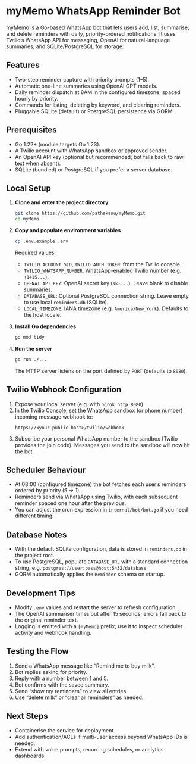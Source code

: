 # myMemo WhatsApp Reminder Bot

myMemo is a Go-based WhatsApp bot that lets users add, list, summarise, and delete reminders with daily, priority-ordered notifications. It uses Twilio’s WhatsApp API for messaging, OpenAI for natural-language summaries, and SQLite/PostgreSQL for storage.

## Features
- Two-step reminder capture with priority prompts (1–5).
- Automatic one-line summaries using OpenAI GPT models.
- Daily reminder dispatch at 8AM in the configured timezone, spaced hourly by priority.
- Commands for listing, deleting by keyword, and clearing reminders.
- Pluggable SQLite (default) or PostgreSQL persistence via GORM.

## Prerequisites
- Go 1.22+ (module targets Go 1.23).
- A Twilio account with WhatsApp sandbox or approved sender.
- An OpenAI API key (optional but recommended; bot falls back to raw text when absent).
- SQLite (bundled) or PostgreSQL if you prefer a server database.

## Local Setup
1. **Clone and enter the project directory**
   ```bash
   git clone https://github.com/pathakanu/myMemo.git
   cd myMemo
   ```

2. **Copy and populate environment variables**
   ```bash
   cp .env.example .env
   ```
   Required values:
   - `TWILIO_ACCOUNT_SID`, `TWILIO_AUTH_TOKEN`: from the Twilio console.
   - `TWILIO_WHATSAPP_NUMBER`: WhatsApp-enabled Twilio number (e.g. `+1415...`).
   - `OPENAI_API_KEY`: OpenAI secret key (`sk-...`). Leave blank to disable summaries.
   - `DATABASE_URL`: Optional PostgreSQL connection string. Leave empty to use local `reminders.db` (SQLite).
   - `LOCAL_TIMEZONE`: IANA timezone (e.g. `America/New_York`). Defaults to the host locale.

3. **Install Go dependencies**
   ```bash
   go mod tidy
   ```

4. **Run the server**
   ```bash
   go run ./...
   ```
   The HTTP server listens on the port defined by `PORT` (defaults to `8080`).

## Twilio Webhook Configuration
1. Expose your local server (e.g. with `ngrok http 8080`).
2. In the Twilio Console, set the WhatsApp sandbox (or phone number) incoming message webhook to:
   ```
   https://<your-public-host>/twilio/webhook
   ```
3. Subscribe your personal WhatsApp number to the sandbox (Twilio provides the join code). Messages you send to the sandbox will now hit the bot.

## Scheduler Behaviour
- At 08:00 (configured timezone) the bot fetches each user’s reminders ordered by priority (5 → 1).
- Reminders send via WhatsApp using Twilio, with each subsequent reminder spaced one hour after the previous.
- You can adjust the cron expression in `internal/bot/bot.go` if you need different timing.

## Database Notes
- With the default SQLite configuration, data is stored in `reminders.db` in the project root.
- To use PostgreSQL, populate `DATABASE_URL` with a standard connection string, e.g. `postgres://user:pass@host:5432/database`.
- GORM automatically applies the `Reminder` schema on startup.

## Development Tips
- Modify `.env` values and restart the server to refresh configuration.
- The OpenAI summariser times out after 15 seconds; errors fall back to the original reminder text.
- Logging is emitted with a `[myMemo]` prefix; use it to inspect scheduler activity and webhook handling.

## Testing the Flow
1. Send a WhatsApp message like “Remind me to buy milk”.
2. Bot replies asking for priority.
3. Reply with a number between 1 and 5.
4. Bot confirms with the saved summary.
5. Send “show my reminders” to view all entries.
6. Use “delete milk” or “clear all reminders” as needed.

## Next Steps
- Containerise the service for deployment.
- Add authentication/ACLs if multi-user access beyond WhatsApp IDs is needed.
- Extend with voice prompts, recurring schedules, or analytics dashboards.
